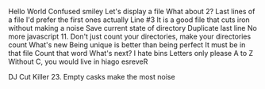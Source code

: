 Hello World
Confused smiley
Let's display a file
What about 2?
Last lines of a file
I'd prefer the first ones actually
Line #3
It is a good file that cuts iron without making a noise
Save current state of directory
Duplicate last line
No more javascript
11. Don't just count your directories, make your directories count
What's new
Being unique is better than being perfect
It must be in that file
Count that word
What's next?
I hate bins
Letters only please
A to Z
Without C, you would live in hiago
esreveR

DJ Cut Killer
23. Empty casks make the most noise

